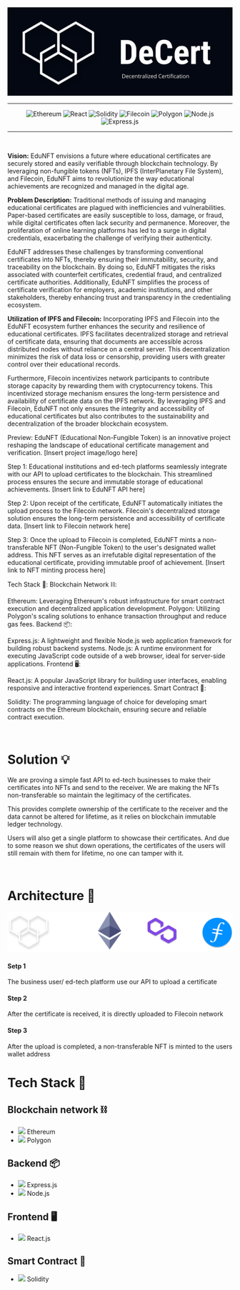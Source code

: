 <div align='center'>

<img src="./images/DeCert.png">

</div>

----
<div align='center'>

![Ethereum](https://img.shields.io/badge/Ethereum-20232A?style=for-the-badge&logo=Ethereum&logoColor=82A9F9)
![React](https://img.shields.io/badge/React-20232A?style=for-the-badge&logo=react&logoColor=61DAFB)
![Solidity](https://img.shields.io/badge/Solidity-20232A?style=for-the-badge&logo=Solidity&logoColor=0095DE)
![Filecoin](https://img.shields.io/badge/filecoin-20232A?style=for-the-badge&logo=filecoin&logoColor=0095DE)
![Polygon](https://img.shields.io/badge/Polygon-20232A?style=for-the-badge&logo=PolymerProject&logoColor=8545EC)
![Node.js](https://img.shields.io/badge/Node.js-20232A?style=for-the-badge&logo=Node.js&logoColor=339933)
![Express.js](https://img.shields.io/badge/Express.js-20232A?style=for-the-badge&logo=Express&logoColor=339933)

</div>

----

</br>

**Vision:**
EduNFT envisions a future where educational certificates are securely stored and easily verifiable through blockchain technology. By leveraging non-fungible tokens (NFTs), IPFS (InterPlanetary File System), and Filecoin, EduNFT aims to revolutionize the way educational achievements are recognized and managed in the digital age.

**Problem Description:**
Traditional methods of issuing and managing educational certificates are plagued with inefficiencies and vulnerabilities. Paper-based certificates are easily susceptible to loss, damage, or fraud, while digital certificates often lack security and permanence. Moreover, the proliferation of online learning platforms has led to a surge in digital credentials, exacerbating the challenge of verifying their authenticity.

EduNFT addresses these challenges by transforming conventional certificates into NFTs, thereby ensuring their immutability, security, and traceability on the blockchain. By doing so, EduNFT mitigates the risks associated with counterfeit certificates, credential fraud, and centralized certificate authorities. Additionally, EduNFT simplifies the process of certificate verification for employers, academic institutions, and other stakeholders, thereby enhancing trust and transparency in the credentialing ecosystem.

**Utilization of IPFS and Filecoin:**
Incorporating IPFS and Filecoin into the EduNFT ecosystem further enhances the security and resilience of educational certificates. IPFS facilitates decentralized storage and retrieval of certificate data, ensuring that documents are accessible across distributed nodes without reliance on a central server. This decentralization minimizes the risk of data loss or censorship, providing users with greater control over their educational records.

Furthermore, Filecoin incentivizes network participants to contribute storage capacity by rewarding them with cryptocurrency tokens. This incentivized storage mechanism ensures the long-term persistence and availability of certificate data on the IPFS network. By leveraging IPFS and Filecoin, EduNFT not only ensures the integrity and accessibility of educational certificates but also contributes to the sustainability and decentralization of the broader blockchain ecosystem.


Preview:
EduNFT (Educational Non-Fungible Token) is an innovative project reshaping the landscape of educational certificate management and verification. [Insert project image/logo here]

Step 1:
Educational institutions and ed-tech platforms seamlessly integrate with our API to upload certificates to the blockchain. This streamlined process ensures the secure and immutable storage of educational achievements. [Insert link to EduNFT API here]

Step 2:
Upon receipt of the certificate, EduNFT automatically initiates the upload process to the Filecoin network. Filecoin's decentralized storage solution ensures the long-term persistence and accessibility of certificate data. [Insert link to Filecoin network here]

Step 3:
Once the upload to Filecoin is completed, EduNFT mints a non-transferable NFT (Non-Fungible Token) to the user's designated wallet address. This NFT serves as an irrefutable digital representation of the educational certificate, providing immutable proof of achievement. [Insert link to NFT minting process here]

Tech Stack 🧰:
Blockchain Network ⛓️:

Ethereum: Leveraging Ethereum's robust infrastructure for smart contract execution and decentralized application development.
Polygon: Utilizing Polygon's scaling solutions to enhance transaction throughput and reduce gas fees.
Backend 📦:

Express.js: A lightweight and flexible Node.js web application framework for building robust backend systems.
Node.js: A runtime environment for executing JavaScript code outside of a web browser, ideal for server-side applications.
Frontend 🖥️:

React.js: A popular JavaScript library for building user interfaces, enabling responsive and interactive frontend experiences.
Smart Contract 📒:

Solidity: The programming language of choice for developing smart contracts on the Ethereum blockchain, ensuring secure and reliable contract execution.

</br>

# Solution 💡

We are proving a simple fast API to ed-tech businesses to make their certificates
into NFTs and send to the receiver. We are making the NFTs non-transferable so
maintain the legitimacy of the certificates. 

This provides complete ownership of the certificate to the receiver and the data
cannot be altered for lifetime, as it relies on blockchain immutable ledger technology.

Users will also get a single platform to showcase their certificates. And due to
some reason we shut down operations, the certificates of the users will still remain
with them for lifetime, no one can tamper with it.

</br>

# Architecture 🔩

<div align='center'>

<img src="./images/mid.png" alt="Architecture Image">

</div>

#### Setp 1 
The business user/ ed-tech
platform use our API to upload a
certificate

#### Step 2
After the certificate is received, it
is directly uploaded to Filecoin
network

#### Step 3
After the upload is completed, a
non-transferable NFT is minted to
the users wallet address

# Tech Stack 🧰
## Blockchain network ⛓️
- <img src="https://ethereum.org/static/4f10d2777b2d14759feb01c65b2765f7/b7d3e/eth-glyph-colored.png" width=10> Ethereum
- <img src="https://www.cryptologos.cc/logos/polygon-matic-logo.png?v=022" width=13> Polygon 

## Backend 📦
- <img src="https://uxwing.com/wp-content/themes/uxwing/download/10-brands-and-social-media/expressjs.png" width=14> Express.js 
- <img src="https://keestalkstech.com/wp-content/uploads/2019/09/nodejs-icon.png" width=14> Node.js 

## Frontend 🖥️
- <img src="https://pluspng.com/img-png/react-logo-png-img-react-logo-png-react-js-logo-png-transparent-png-1142x1027.png" width=14> React.js 

## Smart Contract 📒
- <img src="https://www.blockchainacademy.asia/wp-content/uploads/2019/04/solidity-188x300.png" width=10> Solidity 

<div align='center'>
